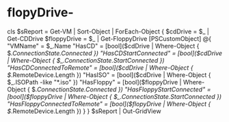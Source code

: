 # flopyDrive-
cls  $sReport = Get-VM | Sort-Object | ForEach-Object {   $cdDrive = $_ | Get-CDDrive   $floppyDrive = $_ | Get-FloppyDrive   [PSCustomObject] @{     "VMName" = $_.Name     "HasCD" = [bool]($cdDrive | Where-Object { $_.ConnectionState.Connected })     "HasCDStartConnected" = [bool]($cdDrive | Where-Object { $_.ConnectionState.StartConnected })     "HasCDConnectedToRemote" = [bool]($cdDrive | Where-Object { $_.RemoteDevice.Length })     "HasISO" = [bool]($cdDrive | Where-Object { $_.ISOPath -like "*.iso" })     "HasFloppy" = [bool]($floppyDrive | Where-Object { $_.ConnectionState.Connected })     "HasFloppyStartConnected" = [bool]($floppyDrive | Where-Object { $_.ConnectionState.StartConnected })     "HasFloppyConnectedToRemote" = [bool]($flopyDrive | Where-Object { $_.RemoteDevice.Length })   } }  $sReport | Out-GridView
